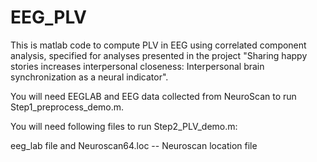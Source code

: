 # EEG_PLV
This is matlab code to compute PLV in EEG using correlated component analysis, specified for analyses presented in the project "Sharing happy stories increases interpersonal closeness: Interpersonal brain synchronization as a neural indicator".

You will need EEGLAB and EEG data collected from NeuroScan to run Step1_preprocess_demo.m.

You will need following files to run Step2_PLV_demo.m:

eeg_lab file and Neuroscan64.loc -- Neuroscan location file
